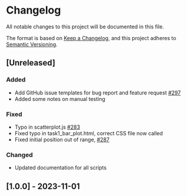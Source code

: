 # Changelog

All notable changes to this project will be documented in this file.

The format is based on [Keep a Changelog](https://keepachangelog.com/en/1.0.0/),
and this project adheres to [Semantic Versioning](https://semver.org/spec/v2.0.0.html).

## [Unreleased]

### Added

- Add GitHub issue templates for bug report and feature request [#297](https://github.com/uiuc-ischool-accessible-computing-lab/maidr/issues/297)
- Added some notes on manual testing

### Fixed

- Typo in scatterplot.js [#283](https://github.com/uiuc-ischool-accessible-computing-lab/maidr/issues/283)
- Fixed typo in task1_bar_plot.html, correct CSS file now called
- Fixed initial position out of range, [#287](https://github.com/uiuc-ischool-accessible-computing-lab/maidr/issues/287)

### Changed

- Updated documentation for all scripts

## [1.0.0] - 2023-11-01
